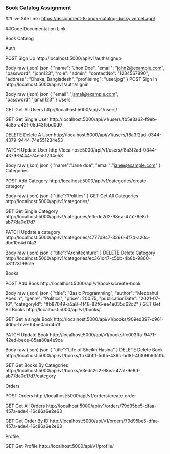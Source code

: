 ### Book Catalog Assignment

##Live Site Link: https://assignment-8-book-catalog-dusky.vercel.app/

##Code Documentation Link

Book Catalog

Auth

POST
Sign Up
http://localhost:5000/api/v1/auth/signup

Body
raw (json)
json
{
"name": "Jhon Doe",
"email": "john2@example.com",
"password": "john123",
"role": "admin",
"contactNo": "1234567890",
"address": "Dhaka, Bangladesh",
"profileImg": "user.jpg"
}
POST
Sign In
http://localhost:5000/api/v1/auth/signin

Body
raw (json)
json
{
"email":"jamal@example.com",
"password":"jamal123"
}
Users

GET
Get All Users
http://localhost:5000/api/v1/users/

GET
Get Single User
http://localhost:5000/api/v1/users/fb5e3a62-f9eb-4a85-a42f-05d43f5bd0d9

DELETE
Delete A User
http://localhost:5000/api/v1/users/f8a3f2ad-0344-4379-9444-74e551234e53

PATCH
Update User
http://localhost:5000/api/v1/users/f8a3f2ad-0344-4379-9444-74e551234e53

Body
raw (json)
json
{
"name":"Jane doe",
"email":"jane@example.com"
}
Categories

POST
Add Category
http://localhost:5000/api/v1/categories/create-category

Body
raw (json)
json
{
"title":"Politics"
}
GET
Get All Categories
http://localhost:5000/api/v1/categories/

GET
Get Single Category
http://localhost:5000/api/v1/categories/e3edc2d2-98ea-47a1-9e8d-ab77da0e17d7

PATCH
Update a category
http://localhost:5000/api/v1/categories/4777d947-3366-4f74-a20c-dbc10c4d74a3

Body
raw (json)
json
{
"title":"Architechture"
}
DELETE
Delete Category
http://localhost:5000/api/v1/categories/ec361c47-c5bb-4b8b-9860-b31f23198c1e

Books

POST
Add Book
http://localhost:5000/api/v1/books/create-book

Body
raw (json)
json
{
"title": "Basic Programming",
"author": "Mezbahul Abedin",
"genre": "Politics",
"price": 200.75,
"publicationDate": "2021-07-16",
"categoryId": "ffb87049-a5a8-4f48-82f6-ee4e035d62c2"
}
GET
Get All Books
http://localhost:5000/api/v1/books/

GET
Get a single Book
http://localhost:5000/api/v1/books/909ed397-c961-4dbc-b17e-945e0add451f

PATCH
Update Book
http://localhost:5000/api/v1/books/fc003ffa-9471-42ed-bece-85aa80a4e9ca

Body
raw (json)
json
{
"title":"Life of Sheikh Hasina"
}
DELETE
Delete Book
http://localhost:5000/api/v1/books/fb74bfff-5df5-439c-bd8f-4f309b93cffb

GET
Get Books By Categories
http://localhost:5000/api/v1/books/e3edc2d2-98ea-47a1-9e8d-ab77da0e17d7/category

Orders

POST
Orders
http://localhost:5000/api/v1/orders/create-order

GET
Get All Orders
http://localhost:5000/api/v1/orders/79d95be5-dfaa-457a-ade4-16c86a6e2e63

GET
Get Order By ID
http://localhost:5000/api/v1/orders/79d95be5-dfaa-457a-ade4-16c86a6e2e63

Profile

GET
Get Profile
http://localhost:5000/api/v1/profile/
